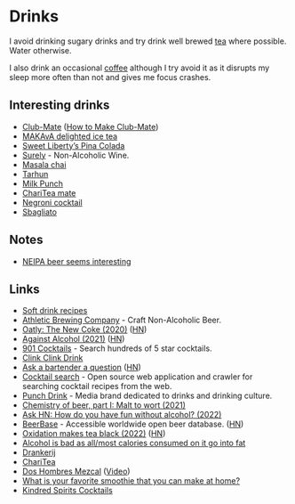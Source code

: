 # Drinks

I avoid drinking sugary drinks and try drink well brewed [tea](tea.md) where possible. Water otherwise.

I also drink an occasional [coffee](coffee.md) although I try avoid it as it disrupts my sleep more often than not and gives me focus crashes.

## Interesting drinks

- [Club-Mate](https://www.club-mate.de/en/) ([How to Make Club-Mate](https://www.youtube.com/watch?v=ozVhUmkQIW4))
- [MAKAvA delighted ice tea](https://www.makava.at/)
- [Sweet Liberty’s Pina Colada](https://www.washingtonpost.com/recipes/sweet-libertys-pina-colada/15979/)
- [Surely](https://www.hisurely.com/) - Non-Alcoholic Wine.
- [Masala chai](https://en.wikipedia.org/wiki/Masala_chai)
- [Tarhun](<https://en.wikipedia.org/wiki/Tarkhuna_(drink)>)
- [Milk Punch](https://punchdrink.com/articles/clarified-milk-punch-cocktail-recipe-has-lost-its-mind/)
- [ChariTea mate](https://charitea.com/en/product/charitea-mate/)
- [Negroni cocktail](https://www.giallozafferano.com/recipes/negroni-cocktail.html)
- [Sbagliato](https://www.bonappetit.com/recipe/sbagliato)

## Notes

- [NEIPA beer seems interesting](https://www.uiltjebrewing.com/en/beers/neipa/)

## Links

- [Soft drink recipes](https://github.com/blinry/soft-drink-recipes)
- [Athletic Brewing Company](https://athleticbrewing.com/) - Craft Non-Alcoholic Beer.
- [Oatly: The New Coke (2020)](https://every.to/almanack/oatly-the-new-coke-821556) ([HN](https://news.ycombinator.com/item?id=26705429))
- [Against Alcohol (2021)](https://fergus-mccullough.com/index.php/2021/04/09/against-alcohol/) ([HN](https://news.ycombinator.com/item?id=26763508))
- [901 Cocktails](https://901.benstanfield.io/) - Search hundreds of 5 star cocktails.
- [Clink Clink Drink](https://clinkclinkdrink.com/)
- [Ask a bartender a question](https://www.datasecretslox.com/index.php/topic,4086.msg135692.html) ([HN](https://news.ycombinator.com/item?id=27979864))
- [Cocktail search](https://github.com/snoack/cocktail-search) - Open source web application and crawler for searching cocktail recipes from the web.
- [Punch Drink](https://punchdrink.com/) - Media brand dedicated to drinks and drinking culture.
- [Chemistry of beer, part I: Malt to wort (2021)](https://www.youtube.com/watch?v=q8LJb9XBU2U)
- [Ask HN: How do you have fun without alcohol? (2022)](https://news.ycombinator.com/item?id=29824395)
- [BeerBase](https://beerba.se/) - Accessible worldwide open beer database. ([HN](https://news.ycombinator.com/item?id=30231835))
- [Oxidation makes tea black (2022)](https://www.sophiescuppatea.com/blogs/news/oxidation-makes-tea-black) ([HN](https://news.ycombinator.com/item?id=30686854))
- [Alcohol is bad as all/most calories consumed on it go into fat](https://www.reddit.com/r/nutrition/comments/u44kl5/why_are_we_getting_beer_belly/)
- [Drankerij](https://drankerij.nl/)
- [ChariTea](https://charitea.com/en/)
- [Dos Hombres Mezcal](https://www.doshombres.com/#) ([Video](https://www.youtube.com/watch?v=V-mGiBfoaok))
- [What is your favorite smoothie that you can make at home?](https://www.reddit.com/r/AskWomen/comments/xye0e4/what_is_your_favorite_smoothie_that_you_can_make/)
- [Kindred Spirits Cocktails](https://www.instagram.com/kindred.spirits.cocktails/)
